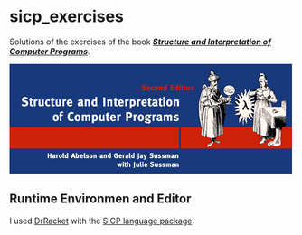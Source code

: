 # sicp_exercises
Solutions of the exercises of the book [**_Structure and Interpretation of Computer Programs_**](https://mitpress.mit.edu/sites/default/files/sicp/index.html).

<img src="main-banner.gif">

## Runtime Environmen and Editor
I used [DrRacket](https://racket-lang.org/) with the [SICP language package](http://www.neilvandyke.org/racket/sicp/).
